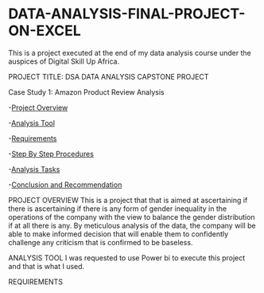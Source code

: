 # DATA-ANALYSIS-FINAL-PROJECT-ON-EXCEL

This is a project executed at the end of my data analysis course under the auspices of Digital Skill Up Africa.

PROJECT TITLE: DSA DATA ANALYSIS CAPSTONE PROJECT 

Case Study 1: Amazon Product Review Analysis 

-[Project Overview](#project-overview)

-[Analysis Tool](#analysis-tool)

-[Requirements](requirements)

-[Step By Step Procedures](step-by-step-procedure)

-[Analysis Tasks](analysis-task)

-[Conclusion and Recommendation](conclusion-and-recommendation)

PROJECT OVERVIEW
This is a project that that is aimed at ascertaining if there is ascertaining if there is any form of gender inequality in the operations of the company with the view to balance the gender distribution if at all there is any. By meticulous analysis of the data, the company will be able to make informed decision that will enable them to confidently challenge any criticism that is confirmed to be baseless.

ANALYSIS TOOL
I was requested to use Power bi to execute this project and that is what I used.

REQUIREMENTS
